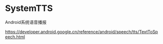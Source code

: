 # SystemTTS
Android系统语音播报

https://developer.android.google.cn/reference/android/speech/tts/TextToSpeech.html
